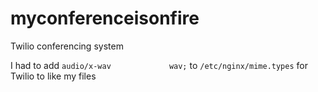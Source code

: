 # myconferenceisonfire
Twilio conferencing system


I had to add `audio/x-wav             wav;` to `/etc/nginx/mime.types` for Twilio to like my files
